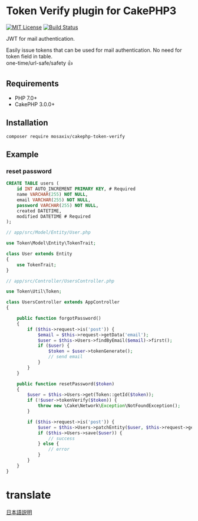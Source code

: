 # Token Verify plugin for CakePHP3

[![MIT License](http://img.shields.io/badge/license-MIT-blue.svg?style=flat)](LICENSE)
[![Build Status](https://travis-ci.org/mosaxiv/cakephp-token-verify.svg?branch=master)](https://travis-ci.org/mosaxiv/cakephp-token-verify)

JWT for mail authentication.  

Easily issue tokens that can be used for mail authentication.
No need for token field in table.  
one-time/url-safe/safety :+1:

## Requirements

- PHP 7.0+
- CakePHP 3.0.0+

## Installation

```
composer require mosaxiv/cakephp-token-verify
```

## Example

### reset password

```sql
CREATE TABLE users (
    id INT AUTO_INCREMENT PRIMARY KEY, # Required
    name VARCHAR(255) NOT NULL,
    email VARCHAR(255) NOT NULL,
    password VARCHAR(255) NOT NULL,
    created DATETIME,
    modified DATETIME # Required
);
```

```php
// app/src/Model/Entity/User.php

use Token\Model\Entity\TokenTrait;

class User extends Entity
{
    use TokenTrait;
}

```

```php
// app/src/Controller/UsersController.php

use Token\Util\Token;

class UsersController extends AppController
{

    public function forgotPassword()
    {
        if ($this->request->is('post')) {
            $email = $this->request->getData('email');
            $user = $this->Users->findByEmail($email)->first();
            if ($user) {
                $token = $user->tokenGenerate();
                // send email
            }
        }
    }

    public function resetPassword($token)
    {
        $user = $this->Users->get(Token::getId($token));
        if (!$user->tokenVerify($token)) {
            throw new \Cake\Network\Exception\NotFoundException();
        }

        if ($this->request->is('post')) {
            $user = $this->Users->patchEntity($user, $this->request->getData());
            if ($this->Users->save($user)) {
                // success
            } else {
                // error
            }
        }
    }
}
```


# translate

[日本語説明](https://qiita.com/mosa7/items/5aa94e824f6dcd846594)
